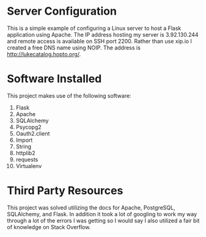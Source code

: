 # Server Configuration
This is a simple example of configuring a Linux server to host a Flask application using Apache. The IP address hosting my server is 3.92.130.244 and remote access is available on SSH port 2200. Rather than use xip.io I created a free DNS name using NOIP. The address is http://lukecatalog.hopto.org/.

# Software Installed
This project makes use of the following software:

1. Flask
2. Apache
3. SQLAlchemy
4. Psycopg2
5. Oauth2.client
6. Import
7. String
8. httplib2
9. requests
10. Virtualenv

# Third Party Resources
This project was solved utilizing the docs for Apache, PostgreSQL, SQLAlchemy, and Flask. In addition it took a lot of googling to work my way through a lot of the errors I was getting so I would say I also utilized a fair bit of knowledge on Stack Overflow.
